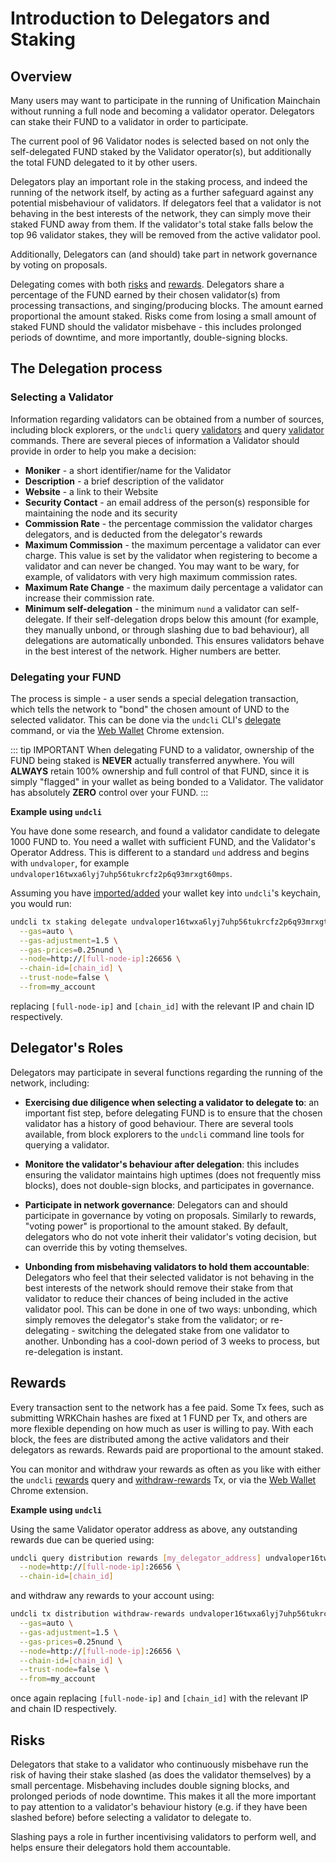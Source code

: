 # Introduction to Delegators and Staking

## Overview

Many users may want to participate in the running of Unification Mainchain without running a full node and becoming a validator operator. Delegators can stake their FUND to a validator in order to participate.

The current pool of 96 Validator nodes is selected based on not only the self-delegated FUND staked by the Validator operator(s), but additionally the total FUND delegated to it by other users.

Delegators play an important role in the staking process, and indeed the running of the network itself, by acting as a further safeguard against any potential misbehaviour of validators. If delegators feel that a validator is not behaving in the best interests of the network, they can simply move their staked FUND away from them. If the validator's total stake falls below the top 96 validator stakes, they will be removed from the active validator pool.

Additionally, Delegators can (and should) take part in network governance by voting on proposals.

Delegating comes with both [risks](#risks) and [rewards](#rewards). Delegators share a percentage of the FUND earned by their chosen validator(s) from processing transactions, and singing/producing blocks. The amount earned proportional the amount staked. Risks come from losing a small amount of staked FUND should the validator misbehave - this includes prolonged periods of downtime, and more importantly, double-signing blocks.

## The Delegation process

### Selecting a Validator

Information regarding validators can be obtained from a number of sources, including block explorers, or the `undcli` query [validators](../software/undcli-commands.html#undcli-query-staking-validators) and query [validator](../software/undcli-commands.html#undcli-query-staking-validator) commands. There are several pieces of information a Validator should provide in order to help you make a decision:

- **Moniker** - a short identifier/name for the Validator
- **Description** - a brief description of the validator
- **Website** - a link to their Website
- **Security Contact** - an email address of the person(s) responsible for maintaining the node and its security
- **Commission Rate** - the percentage commission the validator charges delegators, and is deducted from the delegator's rewards
- **Maximum Commission** - the maximum percentage a validator can ever charge. This value is set by the validator when registering to become a validator and can never be changed. You may want to be wary, for example, of validators with very high maximum commission rates.
- **Maximum Rate Change** - the maximum daily percentage a validator can increase their commission rate.
- **Minimum self-delegation** - the minimum `nund` a validator can self-delegate. If their self-delegation drops below this amount (for example, they manually unbond, or through slashing due to bad behaviour), all delegations are automatically unbonded. This ensures validators behave in the best interest of the network. Higher numbers are better.

### Delegating your FUND

The process is simple - a user sends a special delegation transaction, which tells the network to "bond" the chosen amount of UND to the selected validator. This can be done via the `undcli` CLI's [delegate](../software/undcli-commands.html#undcli-tx-staking-delegate) command, or via the [Web Wallet](https://chrome.google.com/webstore/detail/mkjjflkhdddfjhonakofipfojoepfndk) Chrome extension.

::: tip IMPORTANT
When delegating FUND to a validator, ownership of the FUND being staked is **NEVER** actually transferred anywhere. You will **ALWAYS** retain 100% ownership and full control of that FUND, since it is simply "flagged" in your wallet as being bonded to a Validator. The validator has absolutely **ZERO** control over your FUND.
:::

**Example using `undcli`**

You have done some research, and found a validator candidate to delegate 1000 FUND to. You need a wallet with sufficient FUND, and the Validator's Operator Address. This is different to a standard `und` address and begins with `undvaloper`, for example `undvaloper16twxa6lyj7uhp56tukrcfz2p6q93mrxgt60mps`.

Assuming you have [imported/added](../software/undcli-commands.html#undcli-keys-add) your wallet key into `undcli`'s keychain, you would run:

```bash
undcli tx staking delegate undvaloper16twxa6lyj7uhp56tukrcfz2p6q93mrxgt60mps 1000000000000nund \
  --gas=auto \
  --gas-adjustment=1.5 \
  --gas-prices=0.25nund \
  --node=http://[full-node-ip]:26656 \
  --chain-id=[chain_id] \
  --trust-node=false \
  --from=my_account
```

replacing `[full-node-ip]` and `[chain_id]` with the relevant IP and chain ID respectively.

## Delegator's Roles

Delegators may participate in several functions regarding the running of the network, including:

- **Exercising due diligence when selecting a validator to delegate to**: an important fist step, before delegating FUND is to ensure that the chosen validator has a history of good behaviour. There are several tools available, from block explorers to the `undcli` command line tools for querying a validator.

- **Monitore the validator's behaviour after delegation**: this includes ensuring the validator maintains high uptimes (does not frequently miss blocks), does not double-sign blocks, and participates in governance.

- **Participate in network governance**: Delegators can and should participate in governance by voting on proposals. Similarly to rewards, "voting power" is proportional to the amount staked. By default, delegators who do not vote inherit their validator's voting decision, but can override this by voting themselves.

- **Unbonding from misbehaving validators to hold them accountable**: Delegators who feel that their selected validator is not behaving in the best interests of the network should remove their stake from that validator to reduce their chances of being included in the active validator pool. This can be done in one of two ways: unbonding, which simply removes the delegator's stake from the validator; or re-delegating - switching the delegated stake from one validator to another. Unbonding has a cool-down period of 3 weeks to process, but re-delegation is instant.

## Rewards

Every transaction sent to the network has a fee paid. Some Tx fees, such as submitting WRKChain hashes are fixed at 1 FUND per Tx, and others are more flexible depending on how much as user is willing to pay. With each block, the fees are distributed among the active validators and their delegators as rewards. Rewards paid are proportional to the amount staked.

You can monitor and withdraw your rewards as often as you like with either the `undcli` [rewards](../software/undcli-commands.html#undcli-query-distribution-rewards) query and [withdraw-rewards](../software/undcli-commands.html#undcli-tx-distribution-withdraw-rewards) Tx, or via the [Web Wallet](https://chrome.google.com/webstore/detail/mkjjflkhdddfjhonakofipfojoepfndk) Chrome extension.

**Example using `undcli`**

Using the same Validator operator address as above, any outstanding rewards due can be queried using:

```bash
undcli query distribution rewards [my_delegator_address] undvaloper16twxa6lyj7uhp56tukrcfz2p6q93mrxgt60mps \
  --node=http://[full-node-ip]:26656 \
  --chain-id=[chain_id]
```
and withdraw any rewards to your account using:

```bash
undcli tx distribution withdraw-rewards undvaloper16twxa6lyj7uhp56tukrcfz2p6q93mrxgt60mps \
  --gas=auto \
  --gas-adjustment=1.5 \
  --gas-prices=0.25nund \
  --node=http://[full-node-ip]:26656 \
  --chain-id=[chain_id] \
  --trust-node=false \
  --from=my_account
```

once again replacing `[full-node-ip]` and `[chain_id]` with the relevant IP and chain ID respectively.

## Risks

Delegators that stake to a validator who continuously misbehave run the risk of having their stake slashed (as does the validator themselves) by a small percentage. Misbehaving includes double signing blocks, and prolonged periods of node downtime. This makes it all the more important to pay attention to a validator's behaviour history (e.g. if they have been slashed before) before selecting a validator to delegate to.

Slashing pays a role in further incentivising validators to perform well, and helps ensure their delegators hold them accountable.
